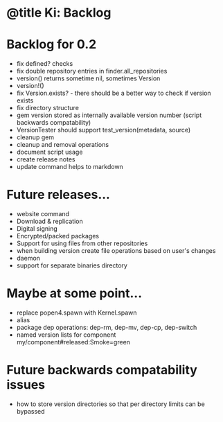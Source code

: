 # @title Ki: Backlog

# Backlog for 0.2
* fix defined? checks
* fix double repository entries in finder.all_repositories
* version() returns sometime nil, sometimes Version
* version!()
* fix Version.exists? - there should be a better way to check if version exists
* fix directory structure
* gem version stored as internally available version number (script backwards compatability)
* VersionTester should support test_version(metadata, source)
* cleanup gem
* cleanup and removal operations
* document script usage
* create release notes
* update command helps to markdown

# Future releases...
* website command
* Download & replication
* Digital signing
* Encrypted/packed packages
* Support for using files from other repositories
* when building version create file operations based on user's changes
* daemon
* support for separate binaries directory

# Maybe at some point...
* replace popen4.spawn with Kernel.spawn
* alias
* package dep operations: dep-rm, dep-mv, dep-cp, dep-switch
* named version lists for component my/component#released:Smoke=green

# Future backwards compatability issues
* how to store version directories so that per directory limits can be bypassed